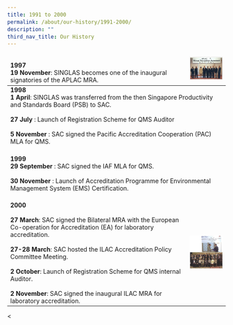 ```yaml
---
title: 1991 to 2000
permalink: /about/our-history/1991-2000/
description: ""
third_nav_title: Our History
---
```

<table>
<thead>
  <tr><td><br><b>1997<br>19 November</b>: SINGLAS becomes one of the inaugural signatories of the APLAC MRA.<br></td>
    <td><img style="width:177px" alt="1997" src="/images/about/milestone/sac-milestone-1997-11-19.jpg"></td>
  </tr>
</thead>
<tbody>
  <tr><td colspan="2"><b>1998<br>1 April</b>: SINGLAS was transferred from the then Singapore Productivity and Standards Board (PSB) to SAC.<br><br><b>27 July</b> : Launch of Registration Scheme for QMS Auditor<br><br><b>5 November</b> : SAC signed the Pacific Accreditation Cooperation (PAC) MLA for QMS.<br><br></td>
  </tr>
  <tr>
	<td colspan="2"><b>1999<br>29 September</b> : SAC signed the IAF MLA for QMS.<br><br><b>30 November</b> : Launch of Accreditation Programme for Environmental Management System (EMS) Certification.<br><br></td>
  </tr>
  <tr>
	<td><b>2000<br><br>27 March</b>: SAC signed the Bilateral MRA with the European Co-operation for Accreditation (EA) for laboratory accreditation.<br><br><b>27-28 March</b>: SAC hosted the ILAC Accreditation Policy Committee Meeting.<br><br><b>2 October</b>: Launch of Registration Scheme for QMS internal Auditor.<br><br><b>2 November</b>: SAC signed the inaugural ILAC MRA for laboratory accreditation.</td>
    <td><img style="width:177px" alt="2000" src="/images/about/milestone/sac-milestone-2000-03-27-and-2000-11-02.jpg"></td>
  </tr>
</tbody>
</table>
		&lt;